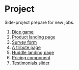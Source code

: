 # Project
 Side-project
prepare for new jobs. <br>

1. [Dice game](https://haunguyen1064.github.io/Projects/Game-Dice/index.html)
2. [Product landing page](https://haunguyen1064.github.io/Projects/Product%20landing%20page/)
3. [Survey form](https://haunguyen1064.github.io/Projects/Survey%20form/)
4. [A tribute page](https://haunguyen1064.github.io/Projects/Tribute%20page/)
5. [Huddle landing page](https://haunguyen1064.github.io/Projects/huddle-landing-page-with-single-introductory-section-master/)
6. [Pricing component](https://haunguyen1064.github.io/Projects/interactive-pricing-component-main/)
7. [Testimonials slider](https://haunguyen1064.github.io/testimonials/)

